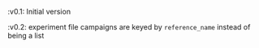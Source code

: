 :v0.1: Initial version

:v0.2: experiment file campaigns are keyed by ``reference_name`` instead of
       being a list